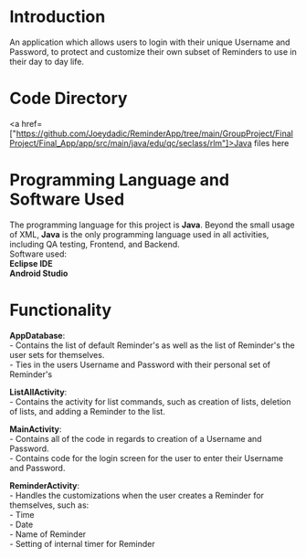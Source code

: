 # Introduction
An application which allows users to login with their unique Username and Password, to protect and customize their own subset of Reminders to use in their day to day life.

# Code Directory
<a href=["https://github.com/Joeydadic/ReminderApp/tree/main/GroupProject/FinalProject/Final_App/app/src/main/java/edu/qc/seclass/rlm"]>Java files here</a>

# Programming Language and Software Used
The programming language for this project is **Java**. Beyond the small usage of XML, **Java** is the only programming language used in all activities, including QA testing, Frontend, and Backend.<br /> Software used:<br />**Eclipse IDE**<br />**Android Studio**

# Functionality
  **AppDatabase**: <br /> - Contains the list of default Reminder's as well as the list of Reminder's the user sets for themselves.\
                     - Ties in the users Username and Password with their personal set of Reminder's
    
  **ListAllActivity**: <br />  - Contains the activity for list commands, such as creation of lists, deletion of lists, and adding a Reminder to the list.
    
  **MainActivity**:<br /> - Contains all of the code in regards to creation of a Username and Password.\
       - Contains code for the login screen for the user to enter their Username and Password.
  
  **ReminderActivity**: <br />  - Handles the customizations when the user creates a Reminder for themselves, such as:\
      - Time\
      - Date\
      - Name of Reminder\
      - Setting of internal timer for Reminder
 
